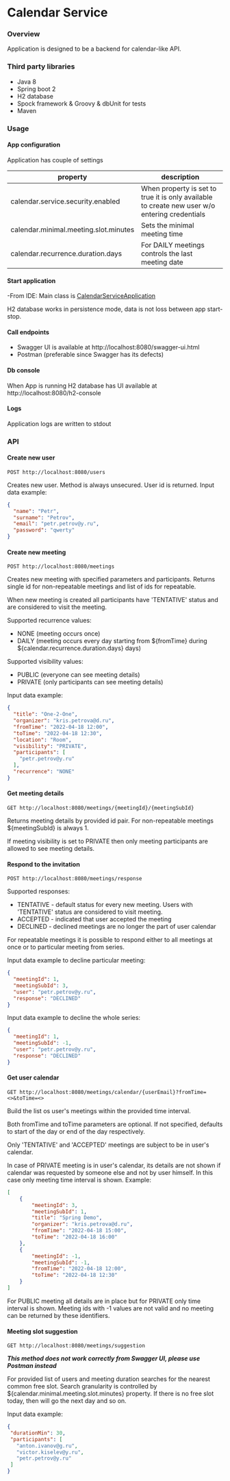 # Calendar Service

### Overview
Application is designed to be a backend for calendar-like API.

### Third party libraries
- Java 8
- Spring boot 2
- H2 database
- Spock framework & Groovy & dbUnit for tests
- Maven

### Usage

#### App configuration
Application has couple of settings

|property|description|
|----|----|
|calendar.service.security.enabled| When property is set to true it is only available to create new user w/o entering credentials|
|calendar.minimal.meeting.slot.minutes | Sets the minimal meeting time |
|calendar.recurrence.duration.days| For DAILY meetings controls the last meeting date| 

#### Start application
-From IDE:
Main class is [CalendarServiceApplication](src/main/java/calendar/app/CalendarServiceApplication.java)

H2 database works in persistence mode, data is not loss between app start-stop. 

#### Call endpoints
- Swagger UI is available at http://localhost:8080/swagger-ui.html
- Postman (preferable since Swagger has its defects)

#### Db console
When App is running H2 database has UI available at http://localhost:8080/h2-console

#### Logs
Application logs are written to stdout


### API

#### Create new user
```
POST http://localhost:8080/users
```

Creates new user. Method is always unsecured. User id is returned.
Input data example:
```json
{
  "name": "Petr",
  "surname": "Petrov",
  "email": "petr.petrov@y.ru",
  "password": "qwerty"
}
```

#### Create new meeting
```
POST http://localhost:8080/meetings
```

Creates new meeting with specified parameters and participants. 
Returns single id for non-repeatable meetings and list of ids for repeatable.

When new meeting is created all participants have 'TENTATIVE' status and are considered to visit the meeting.

Supported recurrence values: 
- NONE (meeting occurs once)
- DAILY (meeting occurs every day starting from ${fromTime} during ${calendar.recurrence.duration.days} days)

Supported visibility values:
- PUBLIC (everyone can see meeting details)
- PRIVATE (only participants can see meeting details)
 
Input data example:
```json
{
  "title": "One-2-One",
  "organizer": "kris.petrova@d.ru",
  "fromTime": "2022-04-18 12:00",
  "toTime": "2022-04-18 12:30",
  "location": "Room",
  "visibility": "PRIVATE",
  "participants": [
    "petr.petrov@y.ru"
  ],
  "recurrence": "NONE"
}
```

#### Get meeting details
```
GET http://localhost:8080/meetings/{meetingId}/{meetingSubId}
```

Returns meeting details by provided id pair. For non-repeatable meetings ${meetingSubId} is always 1.

If meeting visibility is set to PRIVATE then only meeting participants are allowed to see meeting details.

#### Respond to the invitation
```
POST http://localhost:8080/meetings/response
```
Supported responses:
- TENTATIVE - default status for every new meeting. Users with 'TENTATIVE' status are considered to visit meeting.
- ACCEPTED - indicated that user accepted the meeting
- DECLINED - declined meetings are no longer the part of user calendar

For repeatable meetings it is possible to respond either to all meetings at once or to particular meeting from series.

Input data example to decline particular meeting:
```json
{
  "meetingId": 1,
  "meetingSubId": 3,
  "user": "petr.petrov@y.ru",
  "response": "DECLINED"
}
```

Input data example to decline the whole series:
```json
{
  "meetingId": 1,
  "meetingSubId": -1,
  "user": "petr.petrov@y.ru",
  "response": "DECLINED"
}
``` 

#### Get user calendar
```
GET http://localhost:8080/meetings/calendar/{userEmail}?fromTime=<>&toTime=<>
```
Build the list os user's meetings within the provided time interval. 

Both fromTime and toTime parameters are optional. If not specified, 
defaults to start of the day or end of the day respectively. 

Only 'TENTATIVE' and 'ACCEPTED' meetings are subject to be in user's calendar.

In case of PRIVATE meeting is in user's calendar, its details are not shown if calendar was requested by someone else 
and not by user himself. In this case only meeting time interval is shown. Example:
```json
[
    {
        "meetingId": 3,
        "meetingSubId": 1,
        "title": "Spring Demo",
        "organizer": "kris.petrova@d.ru",
        "fromTime": "2022-04-18 15:00",
        "toTime": "2022-04-18 16:00"
    },
    {
        "meetingId": -1,
        "meetingSubId": -1,
        "fromTime": "2022-04-18 12:00",
        "toTime": "2022-04-18 12:30"
    }
]
```
For PUBLIC meeting all details are in place but for PRIVATE only time interval is shown. Meeting ids with -1 values 
are not valid and no meeting can be returned by these identifiers.

#### Meeting slot suggestion
```
GET http://localhost:8080/meetings/suggestion
```
***This method does not work correctly from Swagger UI, please use Postman instead***

For provided list of users and meeting duration searches for the nearest common free slot. 
Search granularity is controlled by ${calendar.minimal.meeting.slot.minutes} property.
If there is no free slot today, then will go the next day and so on.

 Input data example:
 ```json
{
  "durationMin": 30,
  "participants": [
    "anton.ivanov@g.ru",
    "victor.kiselev@y.ru",
    "petr.petrov@y.ru"
  ]
}
 ``` 